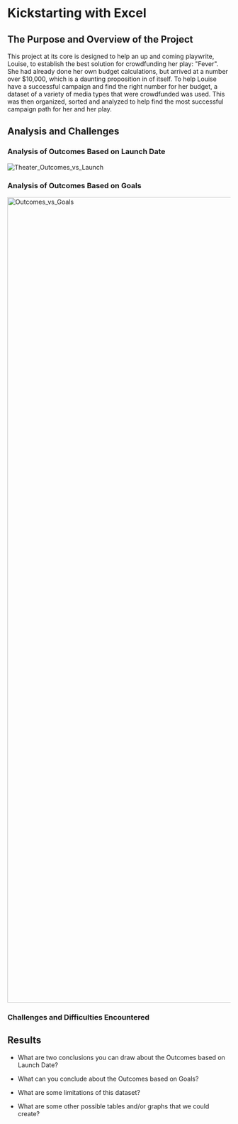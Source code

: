 # Kickstarting with Excel

## The Purpose and Overview of the Project

This project at its core is designed to help an up and coming playwrite, Louise, to establish the best solution for crowdfunding her play: "Fever". She had already done her own budget calculations, but arrived at a number over $10,000, which is a daunting proposition in of itself.
To help Louise have a successful campaign and find the right number for her budget, a dataset of a variety of media types that were crowdfunded was used. This was then organized, sorted and analyzed to help find the most successful campaign path for her and her play.


## Analysis and Challenges

### Analysis of Outcomes Based on Launch Date

![Theater_Outcomes_vs_Launch](https://user-images.githubusercontent.com/60809860/174191030-7e9fba5d-9af5-4567-b62e-5cdbf74ceac1.png)


### Analysis of Outcomes Based on Goals

<img width="1815" alt="Outcomes_vs_Goals" src="https://user-images.githubusercontent.com/60809860/174191879-1838f698-cf3e-48c4-a27b-55c15caf7633.png">



### Challenges and Difficulties Encountered

## Results

- What are two conclusions you can draw about the Outcomes based on Launch Date?

- What can you conclude about the Outcomes based on Goals?

- What are some limitations of this dataset?

- What are some other possible tables and/or graphs that we could create?
